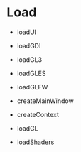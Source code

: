 # Load

- loadUI
 - loadGDI
 - loadGL3
 - loadGLES
 - loadGLFW

  - createMainWindow
   - createContext
   - loadGL
   - loadShaders
